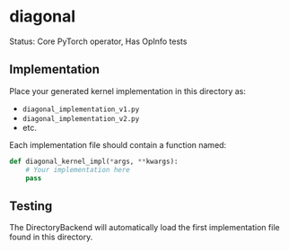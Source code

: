 # diagonal

Status: Core PyTorch operator, Has OpInfo tests

## Implementation

Place your generated kernel implementation in this directory as:
- `diagonal_implementation_v1.py`
- `diagonal_implementation_v2.py`
- etc.

Each implementation file should contain a function named:
```python
def diagonal_kernel_impl(*args, **kwargs):
    # Your implementation here
    pass
```

## Testing

The DirectoryBackend will automatically load the first implementation file found in this directory.
